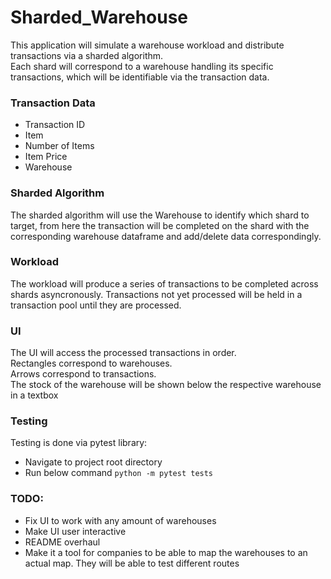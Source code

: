 # Sharded_Warehouse

This application will simulate a warehouse workload and distribute transactions via a sharded algorithm.  
Each shard will correspond to a warehouse handling its specific transactions, which will be identifiable via the transaction data.

### Transaction Data
- Transaction ID
- Item
- Number of Items
- Item Price
- Warehouse


### Sharded Algorithm
The sharded algorithm will use the Warehouse to identify which shard to target, from here the transaction will be completed on the shard with the corresponding warehouse
dataframe and add/delete data correspondingly.

### Workload
The workload will produce a series of transactions to be completed across shards asyncronously. Transactions not yet processed will be held in a transaction pool until they are processed.


### UI
The UI will access the processed transactions in order.  
Rectangles correspond to warehouses.  
Arrows correspond to transactions.  
The stock of the warehouse will be shown below the respective warehouse in a textbox

### Testing
Testing is done via pytest library:

- Navigate to project root directory
- Run below command
`python -m pytest tests`

### TODO:
- Fix UI to work with any amount of warehouses
- Make UI user interactive
- README overhaul
- Make it a tool for companies to be able to map the warehouses to an actual map. They will be able to test different routes
